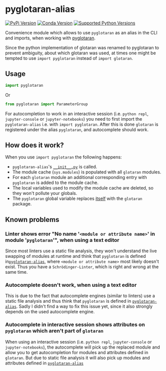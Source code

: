 # pyglotaran-alias

[![PyPi Version](https://img.shields.io/pypi/v/pyglotaran_alias.svg)](https://pypi.org/project/pyglotaran-alias/)
[![Conda Version](https://img.shields.io/conda/vn/conda-forge/pyglotaran-alias.svg)](https://anaconda.org/conda-forge/pyglotaran-alias)
[![Supported Python Versions](https://img.shields.io/pypi/pyversions/pyglotaran_alias.svg)](https://pypi.org/project/pyglotaran-alias/)

Convenience module which allows to use `pyglotaran` as an alias in the CLI and imports, when working with [pyglotaran](https://github.com/glotaran/pyglotaran).

Since the python implementation of glotaran was renamed to pyglotaran to prevent ambiguity, about which glotaran was used,
at times one might be tempted to use `import pyglotaran` instead of `import glotaran`.

## Usage

```python
import pyglotaran
```

Or

```python
from pyglotaran import ParameterGroup
```

For autocompletion to work in an interactive session (i.e. `python repl`, `jupyter-console` or `jupyter-notebooks`) you need to first import the `pyglotaran-alias` i.e. with `import pyglotaran`.
After this is done `glotaran` is registered under the alias `pyglotaran`, and autocomplete should work.

## How does it work?

When you use `import pyglotaran` the following happens:

- `pyglotaran-alias`'s [`__init__.py`](https://github.com/glotaran/pyglotaran-alias/blob/master/pyglotaran/__init__.py) is called.
- The module cache (`sys.modules`) is populated with all `glotaran` modules.
- For each `glotaran` module an additional corresponding entry with `pyglotaran` is added to the module cache.
- The local variables used to modify the module cache are deleted, so they won't pollute your globals.
- The `pyglotaran` global variable replaces [itself](https://github.com/glotaran/pyglotaran-alias/blob/master/pyglotaran/__init__.py) with the `glotaran` package.

## Known problems

### Linter shows error "No name '`<module or attribute name>`' in module '`pyglotaran`'", when using a text editor

Since most linters use a static file analysis, they won't understand the live swapping of modules at runtime and think that `pyglotaran` is defined in[`pyglotaran-alias`](https://github.com/glotaran/pyglotaran-alias/blob/master/pyglotaran/__init__.py), where `<module or attribute name>` most likely doesn't exist.
Thus you have a `Schrödinger-Linter`, which is right and wrong at the same time.

### Autocomplete doesn't work, when using a text editor

This is due to the fact that autocomplete engines (similar to linters) use a static file analysis and thus think that `pyglotaran` is defined in [`pyglotaran-alias`](https://github.com/glotaran/pyglotaran-alias/blob/master/pyglotaran/__init__.py). Sadly I didn't find a way to fix this issue yet, since it also strongly depends on the used autocomplete engine.

### Autocomplete in interactive session shows attributes on `pyglotaran` which aren't part of `glotaran`

When using an interactive session (i.e. `python repl`, `jupyter-console` or `jupyter-notebooks`), the autocomplete will pick up the replaced module and allow you to get autocompletion for modules and attributes defined in `glotaran`.
But due to static file analysis it will also pick up modules and attributes defined in [`pyglotaran-alias`](https://github.com/glotaran/pyglotaran-alias/blob/master/pyglotaran/__init__.py)

